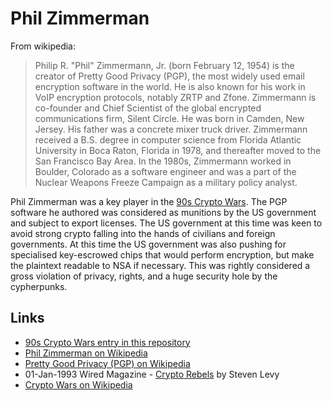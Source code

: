 
# Phil Zimmerman

From wikipedia:

> Philip R. "Phil" Zimmermann, Jr. (born February 12, 1954) is the creator of Pretty Good Privacy (PGP), the most widely used email encryption software in the world. He is also known for his work in VoIP encryption protocols, notably ZRTP and Zfone. Zimmermann is co-founder and Chief Scientist of the global encrypted communications firm, Silent Circle.
> He was born in Camden, New Jersey. His father was a concrete mixer truck driver. Zimmermann received a B.S. degree in computer science from Florida Atlantic University in Boca Raton, Florida in 1978, and thereafter moved to the San Francisco Bay Area. In the 1980s, Zimmermann worked in Boulder, Colorado as a software engineer and was a part of the Nuclear Weapons Freeze Campaign as a military policy analyst.

Phil Zimmerman was a key player in the [90s Crypto Wars](/events/90s_crypto_wars.md). The PGP software he authored was considered as munitions by the US government and subject to export licenses. The US government at this time was keen to avoid strong crypto falling into the hands of civilians and foreign governments. At this time the US government was also pushing for specialised key-escrowed chips that would perform encryption, but make the plaintext readable to NSA if necessary. This was rightly considered a gross violation of privacy, rights, and a huge security hole by the cypherpunks.

## Links

* [90s Crypto Wars entry in this repository](/events/90s_crypto_wars.md)
* [Phil Zimmerman on Wikipedia](https://en.wikipedia.org/wiki/Phil_Zimmermann)
* [Pretty Good Privacy (PGP) on Wikipedia](https://en.wikipedia.org/wiki/Pretty_Good_Privacy)
* 01-Jan-1993 Wired Magazine - [Crypto Rebels](https://www.wired.com/1993/02/crypto-rebels/) by Steven Levy
* [Crypto Wars on Wikipedia](https://en.wikipedia.org/wiki/Crypto_Wars)
